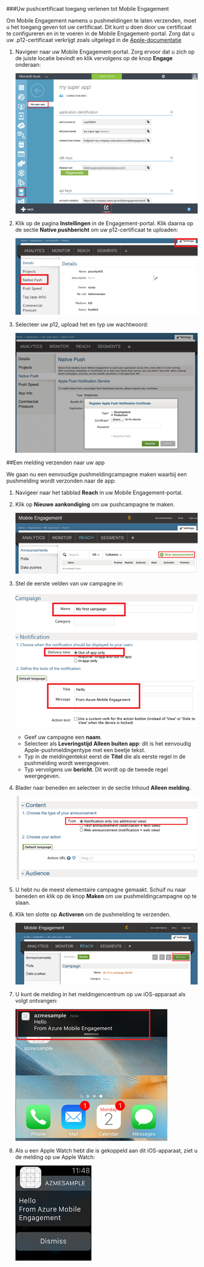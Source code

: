 ###Uw pushcertificaat toegang verlenen tot Mobile Engagement

Om Mobile Engagement namens u pushmeldingen te laten verzenden, moet u het toegang geven tot uw certificaat. Dit kunt u doen door uw certificaat te configureren en in te voeren in de Mobile Engagement-portal. Zorg dat u uw .p12-certificaat verkrijgt zoals uitgelegd in de [Apple-documentatie](https://developer.apple.com/library/prerelease/ios/documentation/IDEs/Conceptual/AppDistributionGuide/AddingCapabilities/AddingCapabilities.html#//apple_ref/doc/uid/TP40012582-CH26-SW6)

1. Navigeer naar uw Mobile Engagement-portal. Zorg ervoor dat u zich op de juiste locatie bevindt en klik vervolgens op de knop **Engage** onderaan:

    ![](./media/mobile-engagement-ios-send-push/engage-button.png)

2. Klik op de pagina **Instellingen** in de Engagement-portal. Klik daarna op de sectie **Native pushbericht** om uw p12-certificaat te uploaden:

    ![](./media/mobile-engagement-ios-send-push/engagement-portal.png)

3. Selecteer uw p12, upload het en typ uw wachtwoord:

    ![](./media/mobile-engagement-ios-send-push/native-push-settings.png)

##<a id="send"></a>Een melding verzenden naar uw app

We gaan nu een eenvoudige pushmeldingcampagne maken waarbij een pushmelding wordt verzonden naar de app:

1. Navigeer naar het tabblad **Reach** in uw Mobile Engagement-portal.

2. Klik op **Nieuwe aankondiging** om uw pushcampagne te maken.

    ![](./media/mobile-engagement-ios-send-push/new-announcement.png)

3. Stel de eerste velden van uw campagne in:

    ![](./media/mobile-engagement-ios-send-push/campaign-first-params.png)

    -   Geef uw campagne een **naam**. 
    -   Selecteer als **Leveringstijd** **Alleen buiten app**: dit is het eenvoudig Apple-pushmeldingentype met een beetje tekst.
    -   Typ in de meldingentekst eerst de **Titel** die als eerste regel in de pushmelding wordt weergegeven.
    -   Typ vervolgens uw **bericht**. Dit wordt op de tweede regel weergegeven.

4. Blader naar beneden en selecteer in de sectie Inhoud **Alleen melding**.

    ![](./media/mobile-engagement-ios-send-push/campaign-content.png)

5. U hebt nu de meest elementaire campagne gemaakt. Schuif nu naar beneden en klik op de knop **Maken** om uw pushmeldingcampagne op te slaan. 

6. Klik ten slotte op **Activeren** om de pushmelding te verzenden. 

    ![](./media/mobile-engagement-ios-send-push/campaign-activate.png)

7. U kunt de melding in het meldingencentrum op uw iOS-apparaat als volgt ontvangen:

    ![](./media/mobile-engagement-ios-send-push/iphone-notification.png)

8. Als u een Apple Watch hebt die is gekoppeld aan dit iOS-apparaat, ziet u de melding op uw Apple Watch:

    ![](./media/mobile-engagement-ios-send-push/apple-watch.png)


 

 


<!--HONumber=Jun16_HO2-->


